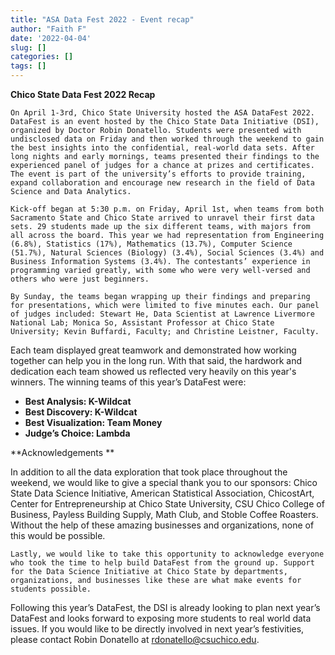 ```yaml
---
title: "ASA Data Fest 2022 - Event recap"
author: "Faith F"
date: '2022-04-04'
slug: []
categories: []
tags: []
---
```


**Chico State Data Fest 2022 Recap**

    On April 1-3rd, Chico State University hosted the ASA DataFest 2022. DataFest is an event hosted by the Chico State Data Initiative (DSI), organized by Doctor Robin Donatello. Students were presented with undisclosed data on Friday and then worked through the weekend to gain the best insights into the confidential, real-world data sets. After long nights and early mornings, teams presented their findings to the experienced panel of judges for a chance at prizes and certificates. The event is part of the university’s efforts to provide training, expand collaboration and encourage new research in the field of Data Science and Data Analytics.

    Kick-off began at 5:30 p.m. on Friday, April 1st, when teams from both Sacramento State and Chico State arrived to unravel their first data sets. 29 students made up the six different teams, with majors from all across the board. This year we had representation from Engineering (6.8%), Statistics (17%), Mathematics (13.7%), Computer Science (51.7%), Natural Sciences (Biology) (3.4%), Social Sciences (3.4%) and Business Information Systems (3.4%). The contestants’ experience in programming varied greatly, with some who were very well-versed and others who were just beginners.

    By Sunday, the teams began wrapping up their findings and preparing for presentations, which were limited to five minutes each. Our panel of judges included: Stewart He, Data Scientist at Lawrence Livermore National Lab; Monica So, Assistant Professor at Chico State University; Kevin Buffardi, Faculty; and Christine Leistner, Faculty. 

Each team displayed great teamwork and demonstrated how working together can help you in the long run. With that said, the hardwork and dedication each team showed us reflected very heavily on this year's winners. The winning teams of this year’s DataFest were:

* **Best Analysis: K-Wildcat**
* **Best Discovery: K-Wildcat**
* **Best Visualization: Team Money**
* **Judge’s Choice: Lambda**

**Acknowledgements    **

In addition to all the data exploration that took place throughout the weekend, we would like to give a special thank you to our sponsors: Chico State Data Science Initiative, American Statistical Association, ChicostArt, Center for Entrepreneurship at Chico State University, CSU Chico College of Business, Payless Building Supply, Math Club, and Stoble Coffee Roasters. Without the help of these amazing businesses and organizations, none of this would be possible. 

    Lastly, we would like to take this opportunity to acknowledge everyone who took the time to help build DataFest from the ground up. Support for the Data Science Initiative at Chico State by departments, organizations, and businesses like these are what make events for students possible. 

Following this year’s DataFest, the DSI is already looking to plan next year’s DataFest and looks forward to exposing more students to real world data issues. If you would like to be directly involved in next year’s festivities, please contact Robin Donatello at [rdonatello@csuchico.edu](mailto:rdonatello@csuchico.edu).